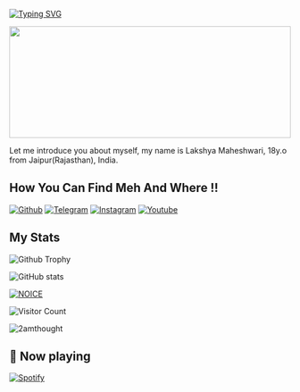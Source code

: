 [![Typing SVG](https://readme-typing-svg.herokuapp.com/?lines=Welcome+To+Lakshya's+Github+Profile)](https://github.com/2amthought)

<div align="center">
<img src="https://rishavanand.github.io/static/images/greetings.gif" align="center" style="width: 100%; height:200px" />
</div>  

Let me introduce you about myself, my name is Lakshya Maheshwari, 18y.o from Jaipur(Rajasthan), India.

## How You Can Find Meh And Where !!

[![Github](https://img.shields.io/badge/-Github-000000?style=for-the-badge&logo=Github&logoColor=white)](https://github.com/2amthought)
[![Telegram](https://img.shields.io/badge/Telegram-2CA5E0?style=for-the-badge&logo=telegram&logoColor=white)](https://telegram.me/beingruler)
[![Instagram](https://img.shields.io/badge/Instagram-FF1493?style=for-the-badge&logo=instagram&logoColor=white)](https://instagram.com/_lakshya_maheshwari_003)
[![Youtube](https://img.shields.io/badge/Youtube-FF0000?style=for-the-badge&logo=youtube&logoColor=white)](https://youtube.com/@Wichardff)


## My Stats
![Github Trophy](https://github-profile-trophy.vercel.app/?username=2amthought)

![ GitHub stats](https://github-readme-stats.vercel.app/api?username=2amthought&show_icons=true&theme=tokyonight)

[![NOICE](https://github-readme-stats.vercel.app/api/top-langs/?username=2amthought&layout=compact&theme=midnight-purple&hide=Css)](https://github.com/2amthought)

![Visitor Count](https://profile-counter.glitch.me/2amthought/count.svg)


<p><img align="center" src="https://github-readme-streak-stats.herokuapp.com/?user=2amthought&" alt="2amthought" /></p>

## 🎵 Now playing

[![Spotify](https://spotify-readme-3s61yj059-xditya.vercel.app/api/spotify)](https://open.spotify.com/user/on84l0syf9y9m2m84unz4h8uq)
